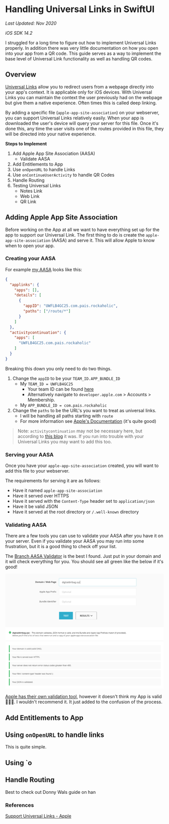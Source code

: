 # Handling Universal Links in SwiftUI

*Last Updated: Nov 2020*

*iOS SDK 14.2*

I struggled for a long time to figure out how to implement Universal Links properly. 
In addition there was very little documentation on how you open into your app from a QR code. 
This guide serves as a way to implement the base level of Universal Link functionality as 
well as handling QR codes. 

## Overview

[Universal Links](https://developer.apple.com/ios/universal-links/) allow you to redirect users
from a webpage directly into your app's context. It is applicable only for iOS devices. 
With Universal Links you can maintain the context the user previously had on the webpage
but give them a native experience. Often times this is called deep linking. 

By adding a specific file (`apple-app-site-association`) on your webserver, you can support
Universal Links relatively easily. When your app is downloaded the user's device will query
your server for this file. Once it's done this, any time the user visits one of the routes provided
in this file, they will be directed into your native experience.

**Steps to Implement**

1. Add Apple App Site Association (AASA)
   * Validate AASA 
2. Add Entitlements to App
3. Use `onOpenURL` to handle Links
4. Use `onContinueUserActivity` to handle QR Codes
5. Handle Routing 
6. Testing Universal Links
   * Notes Link
   * Web Link
   * QR Link 

## Adding Apple App Site Association

Before working on the App at all we want to have everything set up for the app to support our 
Universal Link. The first thing to do is create the `apple-app-site-association` (AASA) and 
serve it. This will allow Apple to know when to open your app.

### Creating your AASA

For example [my AASA](https://digitaldirtbag.xyz/apple-app-site-association) looks like this:

```json
{
  "applinks": {
    "apps": [],
    "details": [
      {
        "appID": "UWFLB4GC25.com.pais.rockaholic",
        "paths": ["/route/*"]
      }
    ]
  },
  "activitycontinuation": {
    "apps": [
      "UWFLB4GC25.com.pais.rockaholic"
    ]
  }
}
```

Breaking this down you only need to do two things.

1. Change the `appID` to be your `TEAM_ID.APP_BUNDLE_ID`
   * My `TEAM_ID = UWFLB4GC25` 
     * Your team ID can be found [here](https://developer.apple.com/account/#/membership)
     * Alternatively navigate to `developer.apple.com` > Accounts > Membership.
   * My `APP_BUNDLE_ID = com.pais.rockaholic` 
2. Change the `paths` to be the URL's you want to treat as universal links.
   * I will be handling all paths starting with `route`
   * For more information see [Apple's Documentation](https://developer.apple.com/library/archive/documentation/General/Conceptual/AppSearch/UniversalLinks.html) (it's quite good)

> Note: `activitycontinuation` may not be necessary here, but according to [this blog](https://medium.com/@barsh/my-first-date-with-ios-universal-links-90dfabc88bb8) it was.
> If you run into trouble with your Universal Links you may want to add this too.

### Serving your AASA

Once you have your `apple-app-site-association` created, you will want to add this file 
to your webserver.

The requirements for serving it are as follows:

* Have it named `apple-app-site-association`
* Have it served over HTTPS
* Have it served with the `Content-Type` header set to `application/json`
* Have it be valid JSON
* Have it served at the root directory or `/.well-known` directory

### Validating AASA

There are a few tools you can use to validate your AASA after you have it on your server.
Even if you validate your AASA you may run into some frustration, but it is a good thing
to check off your list.

The [Branch AASA Validator](https://branch.io/resources/aasa-validator/) is the best I found. 
Just put in your domain and it will check everything for you. You should see all green like the 
below if it's good!

![](aasa_valid.png)

[Apple has their own validation tool](https://search.developer.apple.com/appsearch-validation-tool), however it doesn't think my App is valid 🤷🏽‍♂️. I wouldn't recommend it. 
It just added to the confusion of the process.

## Add Entitlements to App

## Using `onOpenURL` to handle links

This is quite simple. 

## Using `o

## Handle Routing 

Best to check out Donny Wals guide on han

### References

[Support Universal Links - Apple](https://developer.apple.com/library/archive/documentation/General/Conceptual/AppSearch/UniversalLinks.html)
